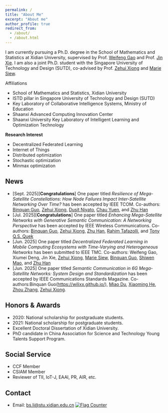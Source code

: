 ```yaml
---
permalink: /
title: "About Me"
excerpt: "About me"
author_profile: true
redirect_from: 
  - /about/
  - /about.html
---
```


I am currently pursuing a Ph.D. degree in the School of Mathematics and Statistics at Xidian University, supervised by Prof. [Weifeng Gao](https://faculty.xidian.edu.cn/GWF/zh_CN/index.htm) and Prof. [Jin Xie](https://faculty.xidian.edu.cn/XIEJIN/zh_CN/index.htm).
I am also a joint Ph.D. student with the Singapore University of Technology and Design (SUTD), co-advised by Prof. [Zehui Xiong](https://pure.qub.ac.uk/en/persons/zehui-xiong) and [Marie Siew](https://www.sutd.edu.sg/profile/marie-therese-siew-hui-lin).

Affiliations
* School of Mathematics and Statistics, Xidian University
* ISTD pillar in Singapore University of Technology and Design (SUTD)
* Key Laboratory of Collaborative Intelligence Systems, Ministry of Education
* Shaanxi Advanced Computing Innovation Center
* Shaanxi University Key Laboratory of Intelligent Learning and Optimization Technology


**Research Interest**
* Decentralized Federated Learning 
* Internet of Things
* Distributed optimization
* Stochastic optimization
* Minmax optimization

  
News
------
* [Sept. 2025][**Congratulations**] One paper titled *Resilience of Mega-Satellite Constellations: How Node Failures Impact Inter-Satellite Networking Over Time?* has been accepted by IEEE TCOM. Co-authors: [Binquan Guo](https://wilixx.github.io/), [Zehui Xiong](https://pure.qub.ac.uk/en/persons/zehui-xiong),  [Dusit Niyato](https://ieeexplore.ieee.org/author/37296968900), [Chau Yuen](https://ieeexplore.ieee.org/author/37273147100), and [Zhu Han](https://ieeexplore.ieee.org/author/37278605300)
* [Jul. 2025][**Congratulations**] One paper titled *Enhancing Mega-Satellite Networks with Generative Semantic Communication: A Networking Perspective* has been accepted by IEEE Wireless Communications. Co-authors:  [Binquan Guo](https://wilixx.github.io/), [Zehui Xiong](https://pure.qub.ac.uk/en/persons/zehui-xiong), [Zhu Han](https://ieeexplore.ieee.org/author/37278605300), [Rahim Tafazolli](https://ieeexplore.ieee.org/author/37280285600), and [Tony Q.S. Quek](https://ieeexplore.ieee.org/author/37266597300)
* [Jun. 2025] One paper titled *Decentralized Federated Learning in Mobile Computing Ecosystems with Time-Varying and Heterogeneous Networks* has been submitted to IEEE TMC. Co-authors: Weifeng Gao, Xiumei Deng, Jin Xie, [Zehui Xiong](https://pure.qub.ac.uk/en/persons/zehui-xiong), [Marie Siew](https://www.sutd.edu.sg/profile/marie-therese-siew-hui-lin), [Binquan Guo](https://wilixx.github.io/), [Shiwen Mao](https://www.eng.auburn.edu/~szm0001/), and [Zhu Han](http://www2.egr.uh.edu/~zhan2/)
* [Jun. 2025] One paper titled *Semantic Communication in 6G Mega-Satellite Networks: System Design and Standardization* has been accepted by IEEE Communications Standards Magazine. Co-authors:Binquan Guo(https://wilixx.github.io/), [Miao Du](https://ieeexplore.ieee.org/author/37086011343), [Xiaoming He](https://ieeexplore.ieee.org/author/37086143487), [Zhou Zhang](https://ieeexplore.ieee.org/author/37598591200), [Zehui Xiong](https://pure.qub.ac.uk/en/persons/zehui-xiong).










Honors & Awards
------
* 2020: National scholarship for postgraduate students.
* 2021: National scholarship for postgraduate students.
* Excellent Doctoral Dissertation of Xidian University.
* PhD candidate in China Association for Science and Technology Young Talents Support Program.


Social Service
------
* CCF Member
* CSIAM Member
* Reviewer of TII, IoT-J, EAAI, PR, AIR, etc.


  
Contact
------
* Email: bs.li@stu.xidian.edu.cn
<a href="http://s01.flagcounter.com/more/euQ"><img src="https://s01.flagcounter.com/count2/euQ/bg_FFFFFF/txt_000000/border_CCCCCC/columns_2/maxflags_10/viewers_0/labels_0/pageviews_0/flags_0/percent_0/" alt="Flag Counter" border="0"></a>
